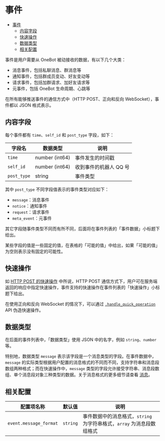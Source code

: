 # 事件

- [事件](#事件)
  - [内容字段](#内容字段)
  - [快速操作](#快速操作)
  - [数据类型](#数据类型)
  - [相关配置](#相关配置)

事件是用户需要从 OneBot 被动接收的数据，有以下几个大类：

- 消息事件，包括私聊消息、群消息等
- 通知事件，包括群成员变动、好友变动等
- 请求事件，包括加群请求、加好友请求等
- 元事件，包括 OneBot 生命周期、心跳等

在所有能够推送事件的通信方式中（HTTP POST、正向和反向 WebSocket），事件都以 JSON 格式表示。

## 内容字段

每个事件都有 `time`、`self_id` 和 `post_type` 字段，如下：

| 字段名 | 数据类型 | 说明 |
| ----- | ------- | ---- |
| `time` | number (int64) | 事件发生的时间戳 |
| `self_id` | number (int64) | 收到事件的机器人 QQ 号 |
| `post_type` | string | 事件类型 |

其中 `post_type` 不同字段值表示的事件类型对应如下：

- `message`：消息事件
- `notice`：通知事件
- `request`：请求事件
- `meta_event`：元事件

其它字段随事件类型不同而有所不同，后面将在事件列表的「事件数据」小标题下给出。

某些字段的值是一些固定的值，在表格的「可能的值」中给出，如果「可能的值」为空则表示没有固定的可能性。

## 快速操作

如 [HTTP POST 的快速操作](../communication/http-post.md#快速操作) 中所说，HTTP POST 通信方式下，用户可在服务端返回的响应中指定快速操作，事件支持的快速操作在事件列表的「快速操作」小标题下给出。

在使用正向和反向 WebSocket 的情况下，可以通过 [`.handle_quick_operation`](../api/other.md#对事件执行快速操作) API 伪造快速操作。

## 数据类型

在后面的事件列表中，「数据类型」使用 JSON 中的名字，例如 `string`、`number` 等。

特别地，数据类型 `message` 表示该字段是一个消息类型的字段。在事件数据中，`message` 的实际类型根据用户配置的消息格式的不同而不同，支持字符串和消息段数组两种格式；而在快速操作中，`message` 类型的字段允许接受字符串、消息段数组、单个消息段对象三种类型的数据。关于消息格式的更多细节请查看 [消息](../message/README.md)。

## 相关配置

| 配置项名称 | 默认值 | 说明 |
| -------- | ------ | --- |
| `event.message_format` | `string` | 事件数据中的消息格式，`string` 为字符串格式，`array` 为消息段数组格式 |
